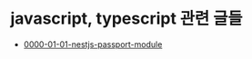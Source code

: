 # javascript, typescript 관련 글들

* [0000-01-01-nestjs-passport-module](https://minsikson.github.io/0000/01/01/nestjs-passport-module.html)